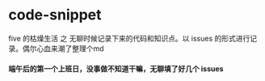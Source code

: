 # code-snippet
five 的枯燥生活 之 无聊时候记录下来的代码和知识点。以 issues 的形式进行记录。偶尔心血来潮了整理个md

#### 端午后的第一个上班日，没事做不知道干嘛，无聊填了好几个 issues 
